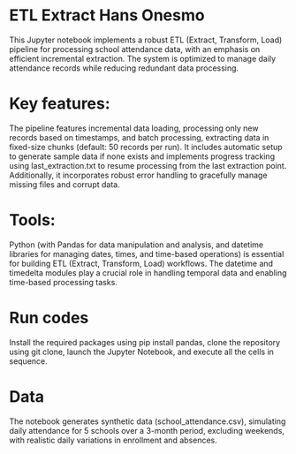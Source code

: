 # ETL Extract Hans Onesmo
This Jupyter notebook implements a robust ETL (Extract, Transform, Load) pipeline for processing school attendance data, with an emphasis on efficient incremental extraction. The system is optimized to manage daily attendance records while reducing redundant data processing.
# Key features:
The pipeline features incremental data loading, processing only new records based on timestamps, and batch processing, extracting data in fixed-size chunks (default: 50 records per run). It includes automatic setup to generate sample data if none exists and implements progress tracking using last_extraction.txt to resume processing from the last extraction point. Additionally, it incorporates robust error handling to gracefully manage missing files and corrupt data.
# Tools:
Python (with Pandas for data manipulation and analysis, and datetime libraries for managing dates, times, and time-based operations) is essential for building ETL (Extract, Transform, Load) workflows. The datetime and timedelta modules play a crucial role in handling temporal data and enabling time-based processing tasks.
# Run codes
Install the required packages using pip install pandas, clone the repository using git clone, launch the Jupyter Notebook, and execute all the cells in sequence.
# Data
The notebook generates synthetic data (school_attendance.csv), simulating daily attendance for 5 schools over a 3-month period, excluding weekends, with realistic daily variations in enrollment and absences.
